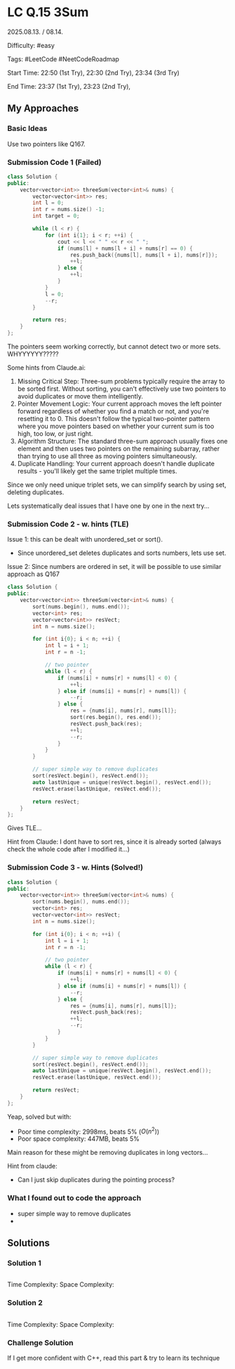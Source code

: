# LC Q.15 3Sum

2025.08.13. / 08.14.

Difficulty: #easy

Tags: #LeetCode #NeetCodeRoadmap

Start Time: 22:50 (1st Try), 22:30 (2nd Try), 23:34 (3rd Try)

End Time: 23:37 (1st Try), 23:23 (2nd Try), 

## My Approaches

### Basic Ideas
Use two pointers like Q167.

### Submission Code 1 (Failed)
~~~cpp
class Solution {
public:
    vector<vector<int>> threeSum(vector<int>& nums) {
        vector<vector<int>> res;
        int l = 0;
        int r = nums.size() -1;
        int target = 0;

        while (l < r) {
            for (int i{1}; i < r; ++i) {
                cout << l << " " << r << " ";
                if (nums[l] + nums[l + i] + nums[r] == 0) {
                    res.push_back({nums[l], nums[l + i], nums[r]});
                    ++l;
                } else {
                    ++l;
                }
            }
            l = 0;
            --r;
        }

        return res;
    }
};
~~~

The pointers seem working correctly, but cannot detect two or more sets.
WHYYYYYY?????

Some hints from Claude.ai:
1. Missing Critical Step: Three-sum problems typically require the array to be sorted first. Without sorting, you can't effectively use two pointers to avoid duplicates or move them intelligently.
2. Pointer Movement Logic: Your current approach moves the left pointer forward regardless of whether you find a match or not, and you're resetting it to 0. This doesn't follow the typical two-pointer pattern where you move pointers based on whether your current sum is too high, too low, or just right.
3. Algorithm Structure: The standard three-sum approach usually fixes one element and then uses two pointers on the remaining subarray, rather than trying to use all three as moving pointers simultaneously.
4. Duplicate Handling: Your current approach doesn't handle duplicate results - you'll likely get the same triplet multiple times.

Since we only need unique triplet sets, we can simplify search by using set, deleting duplicates.

Lets systematically deal issues that I have one by one in the next try...

### Submission Code 2 - w. hints (TLE)
Issue 1: this can be dealt with unordered_set or sort(). 
- Since unordered_set deletes duplicates and sorts numbers, lets use set.

Issue 2: Since numbers are ordered in set, it will be possible to use similar approach as Q167


~~~cpp
class Solution {
public:
    vector<vector<int>> threeSum(vector<int>& nums) {
        sort(nums.begin(), nums.end());
        vector<int> res;
        vector<vector<int>> resVect;
        int n = nums.size();

        for (int i{0}; i < n; ++i) {
            int l = i + 1;
            int r = n -1;

            // two pointer
            while (l < r) {
                if (nums[i] + nums[r] + nums[l] < 0) {
                    ++l;
                } else if (nums[i] + nums[r] + nums[l]) {
                    --r;
                } else {
                    res = {nums[i], nums[r], nums[l]};
                    sort(res.begin(), res.end());
                    resVect.push_back(res);
                    ++l;
                    --r;
                }
            }
        }

        // super simple way to remove duplicates
        sort(resVect.begin(), resVect.end());
        auto lastUnique = unique(resVect.begin(), resVect.end());
        resVect.erase(lastUnique, resVect.end());

        return resVect;
    }
};
~~~

Gives TLE...

Hint from Claude: I dont have to sort res, since it is already sorted (always check the whole code after I modified it...)

### Submission Code 3 - w. Hints (Solved!)
~~~cpp
class Solution {
public:
    vector<vector<int>> threeSum(vector<int>& nums) {
        sort(nums.begin(), nums.end());
        vector<int> res;
        vector<vector<int>> resVect;
        int n = nums.size();

        for (int i{0}; i < n; ++i) {
            int l = i + 1;
            int r = n -1;

            // two pointer
            while (l < r) {
                if (nums[i] + nums[r] + nums[l] < 0) {
                    ++l;
                } else if (nums[i] + nums[r] + nums[l]) {
                    --r;
                } else {
                    res = {nums[i], nums[r], nums[l]};
                    resVect.push_back(res);
                    ++l;
                    --r;
                }
            }
        }

        // super simple way to remove duplicates
        sort(resVect.begin(), resVect.end());
        auto lastUnique = unique(resVect.begin(), resVect.end());
        resVect.erase(lastUnique, resVect.end());

        return resVect;
    }
};
~~~

Yeap, solved but with:
- Poor time complexity: 2998ms, beats 5% ($O(n^2)$)
- Poor space complexity: 447MB, beats 5%

Main reason for these might be removing duplicates in long vectors...

Hint from claude:
- Can I just skip duplicates during the pointing process?

### What I found out to code the approach
- super simple way to remove duplicates
- 

## Solutions

### Solution 1
~~~cpp

~~~

Time Complexity: 
Space Complexity: 

### Solution 2
~~~cpp

~~~

Time Complexity: 
Space Complexity: 

### Challenge Solution
If I get more confident with C++, read this part & try to learn its technique
~~~cpp

~~~